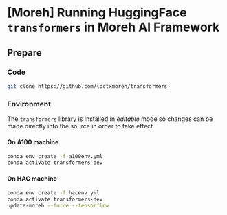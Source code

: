 # [Moreh] Running HuggingFace `transformers` in Moreh AI Framework


## Prepare

### Code
```bash
git clone https://github.com/loctxmoreh/transformers
```

### Environment

The `transformers` library is installed in *editable* mode so changes can be
made directly into the source in order to take effect.

#### On A100 machine
```bash
conda env create -f a100env.yml
conda activate transformers-dev
```

#### On HAC machine
```bash
conda env create -f hacenv.yml
conda activate transformers-dev
update-moreh --force --tensorflow
```
